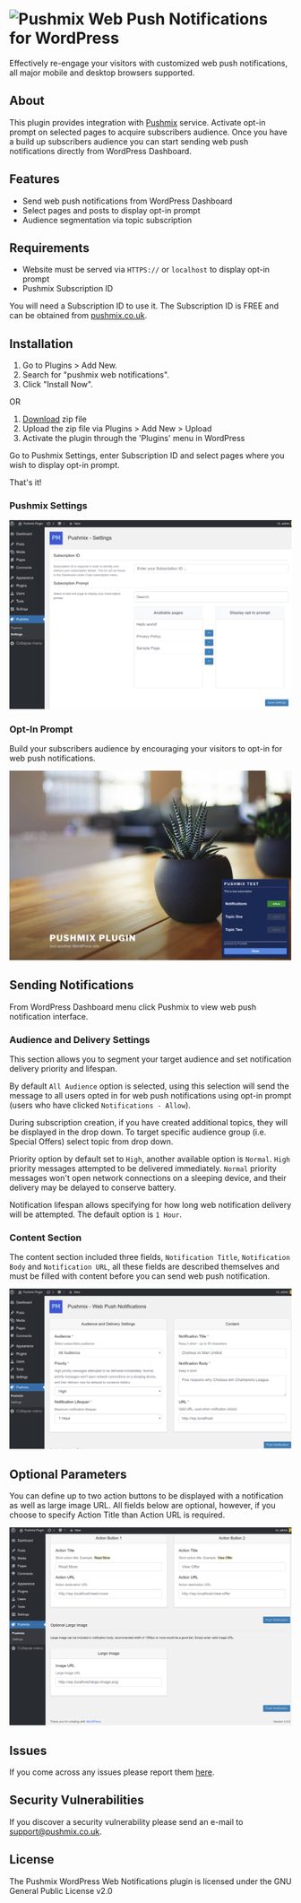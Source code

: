 # ![Pushmix](https://www.pushmix.co.uk/media/favicons/favicon-32x32.png) Web Push Notifications for WordPress

Effectively re-engage your visitors with customized web push notifications, all major mobile and desktop browsers supported.

## About

This plugin provides integration with [Pushmix](https://www.pushmix.co.uk) service. Activate opt-in prompt on selected pages to acquire subscribers audience. Once you have a build up subscribers audience you can start sending web push notifications directly from WordPress Dashboard.


## Features
* Send web push notifications from WordPress Dashboard
* Select pages and posts to display opt-in prompt
* Audience segmentation via topic subscription


## Requirements
* Website must be served via `HTTPS://` or `localhost` to display opt-in prompt
* Pushmix Subscription ID 

You will need a Subscription ID to use it. The Subscription ID is FREE and can be obtained from [pushmix.co.uk](https://www.pushmix.co.uk).



## Installation

1. Go to Plugins > Add New.
2. Search for "pushmix web notifications".
3. Click "Install Now".

OR 

1. [Download](https://downloads.wordpress.org/plugin/pushmix-web-notifications.zip)  zip file
2. Upload the zip file via Plugins > Add New > Upload
3. Activate the plugin through the 'Plugins' menu in WordPress

Go to Pushmix Settings, enter Subscription ID and select pages where you wish to display opt-in prompt.

That's it!

### Pushmix Settings

![alt text](https://raw.githubusercontent.com/pushmix/wordpress-web-notifications/master/assets/screenshot-1.png "Pushmix plugin settings")


### Opt-In Prompt

Build your subscribers audience by encouraging your visitors to opt-in for web push notifications.

![alt text](https://raw.githubusercontent.com/pushmix/wordpress-web-notifications/master/assets/screenshot-4.png "Pushmix opt-in prompt")

## Sending Notifications
From WordPress Dashboard menu click Pushmix to view web push notification interface.

### Audience and Delivery Settings
This section allows you to segment your target audience and set notification delivery priority and lifespan.

By default `All Audience` option is selected, using this selection will send the message to all users opted in for web push notifications using opt-in prompt (users who have clicked `Notifications - Allow`).

During subscription creation, if you have created additional topics, they will be displayed in the drop down. To target specific audience group (i.e. Special Offers) select topic from drop down.

Priority option by default set to `High`, another available option is `Normal`.
`High` priority messages attempted to be delivered immediately. `Normal` priority messages won't open network connections on a sleeping device, and their delivery may be delayed to conserve battery.

Notification lifespan allows specifying for how long web notification delivery will be attempted. The default option is `1 Hour`.

### Content Section
The content section included three fields, `Notification Title`, `Notification Body` and `Notification URL`, all these fields are described themselves and must be filled with content before you can send web push notification.

![alt text](https://raw.githubusercontent.com/pushmix/wordpress-web-notifications/master/assets/screenshot-2.png "Notification Audience an Content")

## Optional Parameters
You can define up to two action buttons to be displayed with a notification as well as large image URL. All fields below are optional, however, if you choose to specify Action Title than Action URL is required.

![alt text](https://raw.githubusercontent.com/pushmix/wordpress-web-notifications/master/assets/screenshot-3.png "Optional Parameters")

## Issues
If you come across any issues please report them [here](https://github.com/pushmix/wordpress-web-notifications/issues).

## Security Vulnerabilities
If you discover a security vulnerability please send an e-mail to support@pushmix.co.uk. 

## License
The Pushmix WordPress Web Notifications plugin is licensed under the GNU General Public License v2.0